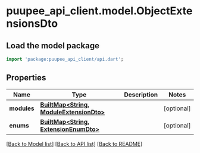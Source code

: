 # puupee_api_client.model.ObjectExtensionsDto

## Load the model package
```dart
import 'package:puupee_api_client/api.dart';
```

## Properties
Name | Type | Description | Notes
------------ | ------------- | ------------- | -------------
**modules** | [**BuiltMap&lt;String, ModuleExtensionDto&gt;**](ModuleExtensionDto.md) |  | [optional] 
**enums** | [**BuiltMap&lt;String, ExtensionEnumDto&gt;**](ExtensionEnumDto.md) |  | [optional] 

[[Back to Model list]](../README.md#documentation-for-models) [[Back to API list]](../README.md#documentation-for-api-endpoints) [[Back to README]](../README.md)


